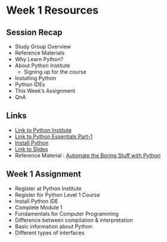 # Week 1 Resources

## Session Recap
* Study Group Overview
* Reference Materials
* Why Learn Python?
* About Python Institute
    * Signing up for the course
* Installing Python
* Python IDEs
* This Week’s Assignment
* QnA

## Links
* [Link to Python Institute](https://pythoninstitute.org)
* [Link to Python Essentials Part-1 ](https://edube.org/study/pe1)
* [Install Python](https://www.python.org/downloads/)
* [Link to Slides](https://github.com/WomenWhoCode/WWCodePython/blob/master/PythonForBeginners/Week_1_Resources/Week%201_%20Introduction.pdf)
* Reference Material : [Automate the Boring Stuff with Python](https://automatetheboringstuff.com/)

## Week 1 Assignment
* Register at Python Institute
* Register for Python Level 1 Course
* Install Python IDE
* Complete Module 1
* Fundamentals for Computer Programming
* Difference between compilation & interpretation
* Basic information about Python
* Different types of interfaces

